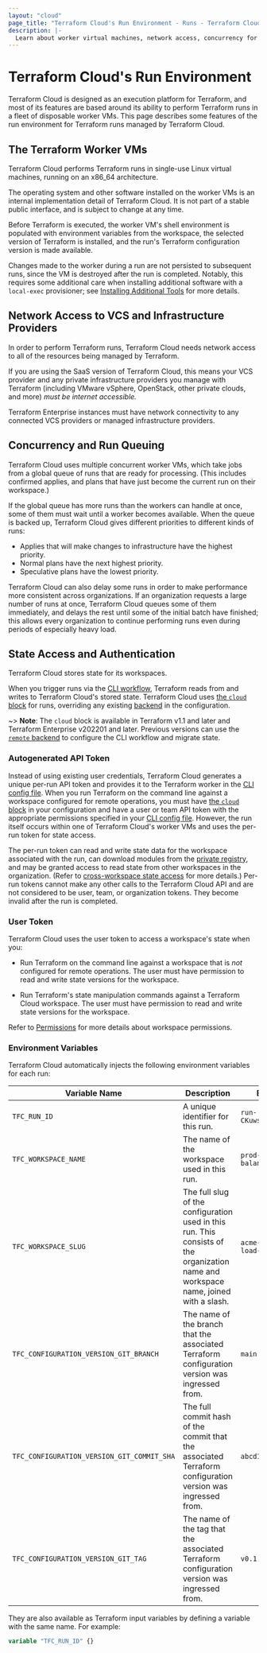 ```yaml
---
layout: "cloud"
page_title: "Terraform Cloud's Run Environment - Runs - Terraform Cloud and Terraform Enterprise"
description: |-
  Learn about worker virtual machines, network access, concurrency for run queueing, state access authentication, and environment variables.
---
```


# Terraform Cloud's Run Environment

Terraform Cloud is designed as an execution platform for Terraform, and most of its features are based around its ability to perform Terraform runs in a fleet of disposable worker VMs. This page describes some features of the run environment for Terraform runs managed by Terraform Cloud.

## The Terraform Worker VMs

Terraform Cloud performs Terraform runs in single-use Linux virtual machines, running on an x86\_64 architecture.

The operating system and other software installed on the worker VMs is an internal implementation detail of Terraform Cloud. It is not part of a stable public interface, and is subject to change at any time.

Before Terraform is executed, the worker VM's shell environment is populated with environment variables from the workspace, the selected version of Terraform is installed, and the run's Terraform configuration version is made available.

Changes made to the worker during a run are not persisted to subsequent runs, since the VM is destroyed after the run is completed. Notably, this requires some additional care when installing additional software with a `local-exec` provisioner; see [Installing Additional Tools](install-software.html#installing-additional-tools) for more details.

## Network Access to VCS and Infrastructure Providers

In order to perform Terraform runs, Terraform Cloud needs network access to all of the resources being managed by Terraform.

If you are using the SaaS version of Terraform Cloud, this means your VCS provider and any private infrastructure providers you manage with Terraform (including VMware vSphere, OpenStack, other private clouds, and more) _must be internet accessible._

Terraform Enterprise instances must have network connectivity to any connected VCS providers or managed infrastructure providers.

## Concurrency and Run Queuing

Terraform Cloud uses multiple concurrent worker VMs, which take jobs from a global queue of runs that are ready for processing. (This includes confirmed applies, and plans that have just become the current run on their workspace.)

If the global queue has more runs than the workers can handle at once, some of them must wait until a worker becomes available. When the queue is backed up, Terraform Cloud gives different priorities to different kinds of runs:

- Applies that will make changes to infrastructure have the highest priority.
- Normal plans have the next highest priority.
- Speculative plans have the lowest priority.

Terraform Cloud can also delay some runs in order to make performance more consistent across organizations. If an organization requests a large number of runs at once, Terraform Cloud queues some of them immediately, and delays the rest until some of the initial batch have finished; this allows every organization to continue performing runs even during periods of especially heavy load.

## State Access and Authentication

[CLI config file]: /docs/cli/config/config-file.html
[cloud]: /docs/cli/cloud/index.html

Terraform Cloud stores state for its workspaces.

When you trigger runs via the [CLI workflow](/docs/cloud/run/cli.html), Terraform reads from and writes to Terraform Cloud's stored state. Terraform Cloud uses [the `cloud` block][cloud] for runs, overriding any existing [backend](/docs/language/settings/backends/index.html) in the configuration.

~> **Note**: The `cloud` block is available in Terraform v1.1 and later and Terraform Enterprise v202201 and later. Previous versions can use the [`remote` backend](/docs/language/settings/backends/remote.html) to configure the CLI workflow and migrate state.

### Autogenerated API Token

Instead of using existing user credentials, Terraform Cloud generates a unique per-run API token and provides it to the Terraform worker in the [CLI config file][]. When you run Terraform on the command line against a workspace configured for remote operations, you must have [the `cloud` block][cloud] in your configuration and have a user or team API token with the appropriate permissions specified in your [CLI config file][]. However, the run itself occurs within one of Terraform Cloud's worker VMs and uses the per-run token for state access.

The per-run token can read and write state data for the workspace associated with the run, can download modules from the [private registry](../registry/index.html), and may be granted access to read state from other workspaces in the organization. (Refer to [cross-workspace state access](../workspaces/state.html#accessing-state-from-other-workspaces) for more details.) Per-run tokens cannot make any other calls to the Terraform Cloud API and are not considered to be user, team, or organization tokens. They become invalid after the run is completed.

### User Token

Terraform Cloud uses the user token to access a workspace's state when you:

- Run Terraform on the command line against a workspace that is _not_ configured for remote operations. The user must have permission to read and write state versions for the workspace.

- Run Terraform's state manipulation commands against a Terraform Cloud workspace. The user must have permission to read and write state versions for the workspace.

Refer to [Permissions](/docs/cloud/users-teams-organizations/permissions.html#workspace-permissions) for more details about workspace permissions.

[permissions-citation]: #intentionally-unused---keep-for-maintainers

### Environment Variables

Terraform Cloud automatically injects the following environment variables for each run:

| Variable Name | Description | Example |
| --------------| ------------|---------|
|`TFC_RUN_ID` | A unique identifier for this run. | `run-CKuwsxMGgMd4W7Ui` |
|`TFC_WORKSPACE_NAME` | The name of the workspace used in this run. | `prod-load-balancers` |
|`TFC_WORKSPACE_SLUG` | The full slug of the configuration used in this run. This consists of the organization name and workspace name, joined with a slash. | `acme-corp/prod-load-balancers` |
|`TFC_CONFIGURATION_VERSION_GIT_BRANCH` | The name of the branch that the associated Terraform configuration version was ingressed from. |`main` |
| `TFC_CONFIGURATION_VERSION_GIT_COMMIT_SHA` | The full commit hash of the commit that the associated Terraform configuration version was ingressed from. | `abcd1234...` |
|`TFC_CONFIGURATION_VERSION_GIT_TAG` | The name of the tag that the associated Terraform configuration version was ingressed from. | `v0.1.0` |

They are also available as Terraform input variables by defining a variable with the same name. For example:

```terraform
variable "TFC_RUN_ID" {}
```
